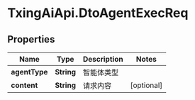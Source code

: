 # TxingAiApi.DtoAgentExecReq

## Properties

Name | Type | Description | Notes
------------ | ------------- | ------------- | -------------
**agentType** | **String** | 智能体类型 | 
**content** | **String** | 请求内容 | [optional] 


